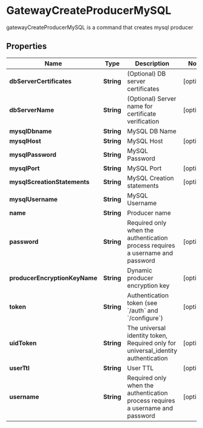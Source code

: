 

# GatewayCreateProducerMySQL

gatewayCreateProducerMySQL is a command that creates mysql producer
## Properties

Name | Type | Description | Notes
------------ | ------------- | ------------- | -------------
**dbServerCertificates** | **String** | (Optional) DB server certificates |  [optional]
**dbServerName** | **String** | (Optional) Server name for certificate verification |  [optional]
**mysqlDbname** | **String** | MySQL DB Name | 
**mysqlHost** | **String** | MySQL Host |  [optional]
**mysqlPassword** | **String** | MySQL Password | 
**mysqlPort** | **String** | MySQL Port |  [optional]
**mysqlScreationStatements** | **String** | MySQL Creation statements |  [optional]
**mysqlUsername** | **String** | MySQL Username | 
**name** | **String** | Producer name | 
**password** | **String** | Required only when the authentication process requires a username and password |  [optional]
**producerEncryptionKeyName** | **String** | Dynamic producer encryption key |  [optional]
**token** | **String** | Authentication token (see &#x60;/auth&#x60; and &#x60;/configure&#x60;) |  [optional]
**uidToken** | **String** | The universal identity token, Required only for universal_identity authentication |  [optional]
**userTtl** | **String** | User TTL |  [optional]
**username** | **String** | Required only when the authentication process requires a username and password |  [optional]



